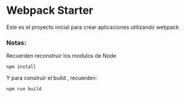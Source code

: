 
# Webpack Starter

Este es el proyecto inicial para crear aplicaciones utilizando webpack

### Notas:
Recuerden reconstruir los modulos de Node

```
npm install
```
Y para construir el build , recuerden:
```
npm run build
```